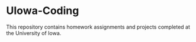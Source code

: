 # UIowa-Coding

This repository contains homework assignments and projects completed at the University of Iowa.
